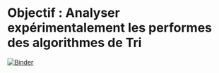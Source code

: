 # Objectif : Analyser expérimentalement les performes des algorithmes de Tri
[![Binder](https://mybinder.org/badge_logo.svg)](https://mybinder.org/v2/gh/AhlemBrahmi/Projet-2-Algorithme_Theme-Analyse-Complexite-des-Algorithmes/main?filepath=Projet%20Algo%202.ipynb)
